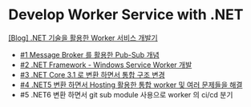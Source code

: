 # Develop Worker Service with .NET
[[Blog] .NET 기술을 활용한 Worker 서비스 개발기](https://www.ssemi.net/tag/worker/)

- [#1 Message Broker 를 활용한 Pub-Sub 개념](https://www.ssemi.net/develop-message-broker-worker-service/)
- [#2 .NET Framework - Windows Service Worker 개발](https://www.ssemi.net/develop-net-framework-windows-service-worker/)
- [#3 .NET Core 3.1 로 변환 하면서 통합 구조 변경](https://www.ssemi.net/develop-net-core-service-worker/)
- [#4 .NET5 변환 하면서 Hosting 활용한 통합 worker 및 여러 문제들을 해결](#)
- #5 .NET6 변환 하면서 git sub module 사용으로 worker 의 ci/cd 분기
